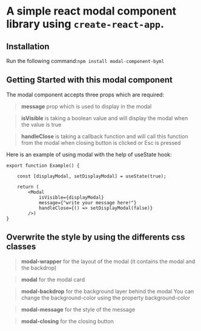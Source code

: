 # A simple react modal component library using `create-react-app`.

## Installation 

Run the following command:`npm install modal-component-byml`

## Getting Started with this modal component

The modal component accepts three props which are required:
> **message** prop which is used to display in the modal

> **isVisible** is taking a boolean value and will display the modal when the value is true

> **handleClose** is taking a callback function and will call this function from the modal when closing button is clicked or Esc is pressed

Here is an example of using modal with the help of useState hook:

``` 
export function Example() {

    const [displayModal, setDisplayModal] = useState(true);

    return (
        <Modal 
            isVisible={displayModal} 
            message={"write your message here!"} 
            handleClose={() => setDisplayModal(false)}
        />)
}

```

## Overwrite the style by using the differents css classes


> **modal-wrapper** for the layout of the modal (it contains the modal and the backdrop)

> **modal** for the modal card

> **modal-backdrop** for the background layer behind the modal
You can change the background-color using the property background-color

> **modal-message** for the style of the message

> **modal-closing** for the closing button



